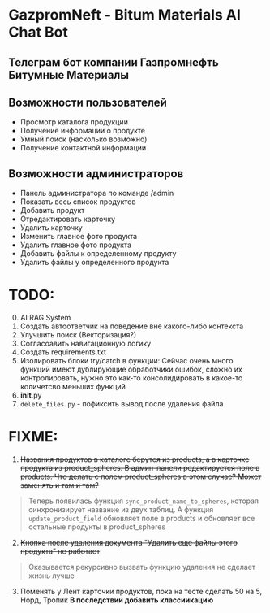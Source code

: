 # GazpromNeft - Bitum Materials AI Chat Bot

## Телеграм бот компании Газпромнефть Битумные Материалы


## Возможности пользователей
- Просмотр каталога продукции
- Получение информации о продукте
- Умный поиск (насколько возможно)
- Получение контактной информации

## Возможности администраторов

- Панель администратора по команде /admin
- Показать весь список продуктов 
- Добавить продукт
- Отредактировать карточку
- Удалить карточку
- Изменить главное фото продукта 
- Удалить главное фото продукта 
- Добавить файлы к определенному продукту 
- Удалить файлы у определенного продукта


# TODO:
0. AI RAG System
1. Создать автоответчик на поведение вне какого-либо контекста
2. Улучшить поиск (Векторизация?)
3. Согласоавить навигационную логику
4. Создать requirements.txt
5. Изолировать блоки try/catch в функции:
Сейчас очень много функций имеют дублирующие обработчики ошибок, сложно их контролировать, нужно это как-то консолидировать в какое-то количетсво меньших функций
6. __init__.py 
7. `delete_files.py` - пофиксить вывод после удаления файла 


# FIXME:
1. ~~Названия продуктов в каталоге берутся из products, а в карточке продукта из product_spheres. В админ-панели редактируется поле в products. Что делать с полем product_spheres в этом случае? Может заменять и там и там?~~
> Теперь появилась функция `sync_product_name_to_spheres`, которая синхронизирует название из двух таблиц. А функция `update_product_field` обновляет поле в products и обновляет все остальные продукты в product_spheres
2. ~~Кнопка после удаления документа "Удалить еще файлы этого продукта" не работает~~
> Оказывается рекурсивно вызвать функцию удаления не сделает жизнь лучше 
3. Поменять у Лент карточки продуктов, пока на тесте сделать 50 на 5, Норд, Тропик **В последствии добавить классиикацию**

